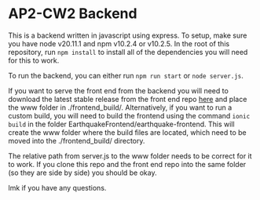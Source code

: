 # AP2-CW2 Backend

This is a backend written in javascript using express.
To setup, make sure you have node v20.11.1 and npm v10.2.4 or v10.2.5. In the root of this repository, run `npm install` to install all of the dependencies you will need for this to work.

To run the backend, you can either run `npm run start` or `node server.js`.

If you want to serve the front end from the backend you will need to download the latest stable release from the front end repo [here](https://github.com/Ollie-White/EarthquakeFrontend/releases) and place the www folder in ./frontend_build/. Alternatively, if you want to run a custom build, you will need to build the frontend using the command `ionic build` in the folder EarthquakeFrontend/earthquake-frontend. This will create the www folder where the build files are located, which need to be moved into the ./frontend_build/ directory.

The relative path from server.js to the www folder needs to be correct for it to work. If you clone this repo and the front end repo into the same folder (so they are side by side) you should be okay.

lmk if you have any questions.

